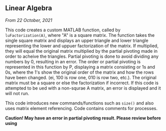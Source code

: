 ## Linear Algebra

*From 22 October, 2021*

This code creates a custom MATLAB function, called by `luFactorization(A)`, where "A" is a square matrix. The function takes the single square matrix and displays an upper triangle and lower triangle representing the lower and uppuer factorization of the matrix. If multiplied, they will equal the original matrix multiplied by the partial pivoting made in order to acheive the triangles. Partial pivoting is done to avoid dividing any numbers by 0, resulting in an error. The order or partial pivoting is represented in this function by P, displaying a matrix consisting or 1s and 0s, where the 1's show the original order of the matrix and how the rows have been changed. (ei, 100 is row one, 010 is row two, etc.). The original matrix must be a square or else the factorization if incorrect. If this code is attempted to be ued with a non-squrae A matrix, an error is displayed and it will not run. 

This code introduces new commands/functions such as `size()` and also uses matrix element referencing. Code contains comments for processes.

**Caution! May have an error in partial pivoting result. Please review before using**
